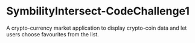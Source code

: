 # SymbilityIntersect-CodeChallenge1
A crypto-currency market application to display crypto-coin data and let users choose favourites from the list.
